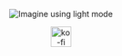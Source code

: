 <!-- A little easter egg hehe -->
<p align="center">
  <picture>
    <source media="(prefers-color-scheme: dark)" srcset="https://raw.githubusercontent.com/robiot/robiot/main/jump.gif">
    <img alt="Imagine using light mode" src="https://user-images.githubusercontent.com/68228472/169702457-d217b78f-305c-44f6-8386-1a278b4e53e5.png">
  </picture>
</p>

<p align="center">
  <a href="https://ko-fi.com/robiot" target="_blank">
    <img height="36" style="border:0px;height:36px;" src="https://cdn.ko-fi.com/cdn/kofi3.png?v=3" border='0' alt='ko-fi' />
  </a>
</p>
